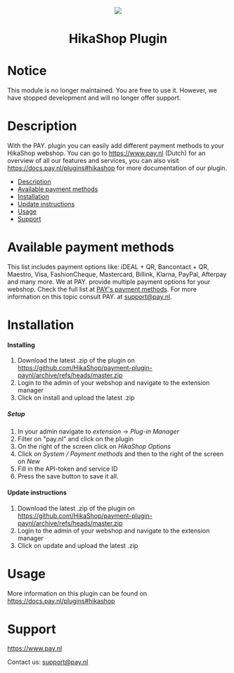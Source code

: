 <p align="center">
  <img src="https://www.pay.nl/uploads/1/brands/main_logo.png" />
</p>
<h1 align="center">HikaShop Plugin</h1>

<h1 align="left">Notice</h1>
This module is no longer maintained. You are free to use it. However, we have stopped development and will no longer offer support.

# Description

With the PAY. plugin you can easily add different payment methods to your HikaShop webshop. You can go to https://www.pay.nl (Dutch) for an overview of all our features and services, you can also visit https://docs.pay.nl/plugins#hikashop for more documentation of our plugin.

- [Description](#description)
- [Available payment methods](#available-payment-methods)
- [Installation](#installation)
- [Update instructions](#update-instructions)
- [Usage](#usage)
- [Support](#support)

# Available payment methods
This list includes payment options like: iDEAL + QR, Bancontact + QR, Maestro, Visa, FashionCheque, Mastercard, Billink, Klarna, PayPal, Afterpay and many more. We at PAY. provide multiple payment options for your webshop. Check the full list at <a href="https://www.pay.nl/betaalmethoden">PAY's payment methods</a>.
For more information on this topic consult PAY. at support@pay.nl.

# Installation
#### Installing

1. Download the latest .zip of the plugin on https://github.com/HikaShop/payment-plugin-paynl/archive/refs/heads/master.zip
2. Login to the admin of your webshop and navigate to the extension manager
3. Click on install and upload the latest .zip

##### Setup

1. In your admin navigate to *extension* -> *Plug-in Manager*
2. Filter on "pay.nl" and click on the plugin
3. On the right of the screen click on *HikaShop Options*
4. Click on *System / Payment methods* and then to the right of the screen on *New*
5. Fill in the API-token and service ID
6. Press the save button to save it all.

#### Update instructions

1. Download the latest .zip of the plugin on https://github.com/HikaShop/payment-plugin-paynl/archive/refs/heads/master.zip
2. Login to the admin of your webshop and navigate to the extension manager
3. Click on update and upload the latest .zip

# Usage

More information on this plugin can be found on https://docs.pay.nl/plugins#hikashop

# Support
https://www.pay.nl

Contact us: support@pay.nl

